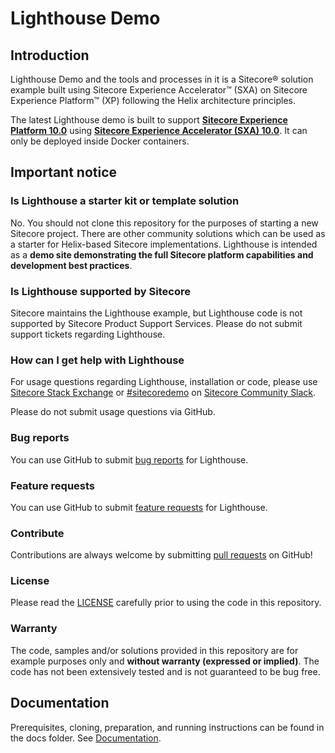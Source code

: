 # Lighthouse Demo

## Introduction

Lighthouse Demo and the tools and processes in it is a Sitecore&reg; solution example built using Sitecore Experience Accelerator&trade; (SXA) on Sitecore Experience Platform&trade; (XP) following the Helix architecture principles.

The latest Lighthouse demo is built to support **[Sitecore Experience Platform 10.0](https://dev.sitecore.net/Downloads/Sitecore_Experience_Platform/100/Sitecore_Experience_Platform_100.aspx)** using **[Sitecore Experience Accelerator (SXA) 10.0](https://dev.sitecore.net/Downloads/Sitecore_Experience_Accelerator/10x/Sitecore_Experience_Accelerator_1000.aspx)**. It can only be deployed inside Docker containers.

## Important notice

### Is Lighthouse a starter kit or template solution

No. You should not clone this repository for the purposes of starting a new Sitecore project. There are other community solutions which can be used as a starter for Helix-based Sitecore implementations. Lighthouse is intended as a **demo site demonstrating the full Sitecore platform capabilities and development best practices**.

### Is Lighthouse supported by Sitecore

Sitecore maintains the Lighthouse example, but Lighthouse code is not supported by Sitecore Product Support Services. Please do not submit support tickets regarding Lighthouse.

### How can I get help with Lighthouse

For usage questions regarding Lighthouse, installation or code, please use [Sitecore Stack Exchange](https://sitecore.stackexchange.com/) or [#sitecoredemo](https://sitecorechat.slack.com/messages/CASEB5M38) on [Sitecore Community Slack](https://sitecore.chat/).

Please do not submit usage questions via GitHub.

### Bug reports

You can use GitHub to submit [bug reports](https://github.com/Sitecore/Sitecore.Demo.Platform/issues/new?template=bug_report.md) for Lighthouse.

### Feature requests

You can use GitHub to submit [feature requests](https://github.com/Sitecore/Sitecore.Demo.Platform/issues/new?template=feature_request.md) for Lighthouse.

### Contribute

Contributions are always welcome by submitting [pull requests](https://github.com/Sitecore/Sitecore.Demo.Platform/pulls) on GitHub!

### License

Please read the [LICENSE](https://github.com/Sitecore/Sitecore.Demo.Platform/blob/main/LICENSE) carefully prior to using the code in this repository.

### Warranty

The code, samples and/or solutions provided in this repository are for example purposes only and **without warranty (expressed or implied)**. The code has not been extensively tested and is not guaranteed to be bug free.

## Documentation

Prerequisites, cloning, preparation, and running instructions can be found in the docs folder. See [Documentation](docs/Usage.md).